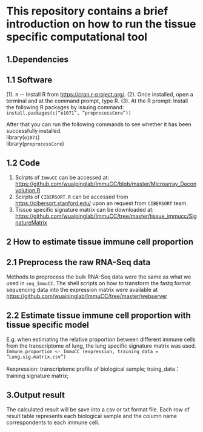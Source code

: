 This repository contains a brief introduction on how to run the tissue specific computational tool
======================================================================================================

1.Dependencies
------------------------------------------------------------------------------------------------------
1.1 Software
---------
 (1).	`R` -- Install R from https://cran.r-project.org/.
 (2).	Once installed, open a terminal and at the command prompt, type R.
 (3).	At the R prompt: Install the following R packages by issuing command:
      `install.packages(c(“e1071”, “preprocessCore”))`  

 After that you can run the following commands to see whether it has been successfully installed.                       
 library(`e1071`)        
 library(`preprocessCore`) 
 
1.2 Code
------------------------------------------------------------------------------------------------------
 1.	Scirpts of `ImmuCC` can be accessed at: https://github.com/wuaipinglab/ImmuCC/blob/master/Microarray_Deconvolution.R
 2.	Scirpts of `CIBERSORT.R` can be accessed from https://cibersort.stanford.edu/ upon an request from `CIBERSORT` team.
 3.	Tissue specific signature matrix can be downloaded at: https://github.com/wuaipinglab/ImmuCC/tree/master/tissue_immucc/SignatureMatrix


2 How to estimate tissue immune cell proportion
-----------------------------------------------------------------------------------------------------
2.1 Preprocess the raw RNA-Seq data
------------------------------------
 Methods to preprocess the bulk RNA-Seq data were the same as what we used in `seq_ImmuCC`. The shell scripts on how to  transform the fastq format sequencing data into the expression matrix were available at https://github.com/wuaipinglab/ImmuCC/tree/master/webserver

2.2 Estimate tissue immune cell proportion with tissue specific model
------------------------------------------------------------------------------------------------------
 E.g. when estimating the relative proportion between different immune cells from the transcriptome of lung, the lung specific signature matrix was used.
`Immune.proportion <- ImmuCC (expression, training_data = ”Lung.sig.matrix.csv”)`

 #expression: transcriptome profile of biological sample;
 traing_data： training signature matrix;


3.Output result
--------------------------------------------------------------------------------------------------------
 The calculated result will be save into a csv or txt format file. Each row of result table represents each biological sample and the column name correspondents to each immune cell. 
